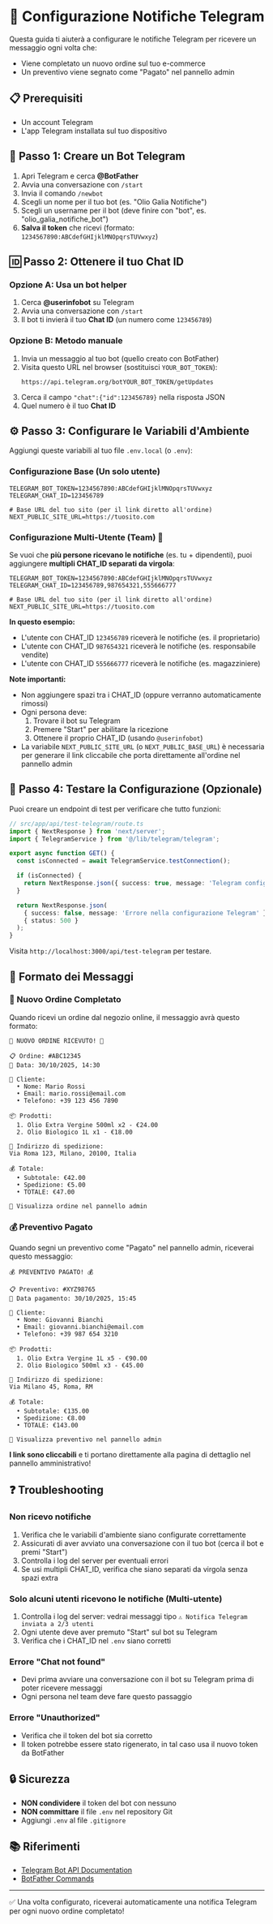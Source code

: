 # 🤖 Configurazione Notifiche Telegram

Questa guida ti aiuterà a configurare le notifiche Telegram per ricevere un messaggio ogni volta che:
- Viene completato un nuovo ordine sul tuo e-commerce
- Un preventivo viene segnato come "Pagato" nel pannello admin

## 📋 Prerequisiti

- Un account Telegram
- L'app Telegram installata sul tuo dispositivo

## 🔧 Passo 1: Creare un Bot Telegram

1. Apri Telegram e cerca **@BotFather**
2. Avvia una conversazione con `/start`
3. Invia il comando `/newbot`
4. Scegli un nome per il tuo bot (es. "Olio Galia Notifiche")
5. Scegli un username per il bot (deve finire con "bot", es. "olio_galia_notifiche_bot")
6. **Salva il token** che ricevi (formato: `1234567890:ABCdefGHIjklMNOpqrsTUVwxyz`)

## 🆔 Passo 2: Ottenere il tuo Chat ID

### Opzione A: Usa un bot helper

1. Cerca **@userinfobot** su Telegram
2. Avvia una conversazione con `/start`
3. Il bot ti invierà il tuo **Chat ID** (un numero come `123456789`)

### Opzione B: Metodo manuale

1. Invia un messaggio al tuo bot (quello creato con BotFather)
2. Visita questo URL nel browser (sostituisci `YOUR_BOT_TOKEN`):
   ```
   https://api.telegram.org/botYOUR_BOT_TOKEN/getUpdates
   ```
3. Cerca il campo `"chat":{"id":123456789}` nella risposta JSON
4. Quel numero è il tuo **Chat ID**

## ⚙️ Passo 3: Configurare le Variabili d'Ambiente

Aggiungi queste variabili al tuo file `.env.local` (o `.env`):

### Configurazione Base (Un solo utente)

```env
TELEGRAM_BOT_TOKEN=1234567890:ABCdefGHIjklMNOpqrsTUVwxyz
TELEGRAM_CHAT_ID=123456789

# Base URL del tuo sito (per il link diretto all'ordine)
NEXT_PUBLIC_SITE_URL=https://tuosito.com
```

### Configurazione Multi-Utente (Team) 👥

Se vuoi che **più persone ricevano le notifiche** (es. tu + dipendenti), puoi aggiungere **multipli CHAT_ID separati da virgola**:

```env
TELEGRAM_BOT_TOKEN=1234567890:ABCdefGHIjklMNOpqrsTUVwxyz
TELEGRAM_CHAT_ID=123456789,987654321,555666777

# Base URL del tuo sito (per il link diretto all'ordine)
NEXT_PUBLIC_SITE_URL=https://tuosito.com
```

**In questo esempio:**
- L'utente con CHAT_ID `123456789` riceverà le notifiche (es. il proprietario)
- L'utente con CHAT_ID `987654321` riceverà le notifiche (es. responsabile vendite)
- L'utente con CHAT_ID `555666777` riceverà le notifiche (es. magazziniere)

**Note importanti:**
- Non aggiungere spazi tra i CHAT_ID (oppure verranno automaticamente rimossi)
- Ogni persona deve:
  1. Trovare il bot su Telegram
  2. Premere "Start" per abilitare la ricezione
  3. Ottenere il proprio CHAT_ID (usando `@userinfobot`)
- La variabile `NEXT_PUBLIC_SITE_URL` (o `NEXT_PUBLIC_BASE_URL`) è necessaria per generare il link cliccabile che porta direttamente all'ordine nel pannello admin

## 🧪 Passo 4: Testare la Configurazione (Opzionale)

Puoi creare un endpoint di test per verificare che tutto funzioni:

```typescript
// src/app/api/test-telegram/route.ts
import { NextResponse } from 'next/server';
import { TelegramService } from '@/lib/telegram/telegram';

export async function GET() {
  const isConnected = await TelegramService.testConnection();

  if (isConnected) {
    return NextResponse.json({ success: true, message: 'Telegram configurato correttamente!' });
  }

  return NextResponse.json(
    { success: false, message: 'Errore nella configurazione Telegram' },
    { status: 500 }
  );
}
```

Visita `http://localhost:3000/api/test-telegram` per testare.

## 📱 Formato dei Messaggi

### 🛒 Nuovo Ordine Completato

Quando ricevi un ordine dal negozio online, il messaggio avrà questo formato:

```
🛒 NUOVO ORDINE RICEVUTO! 🛒

📋 Ordine: #ABC12345
📅 Data: 30/10/2025, 14:30

👤 Cliente:
  • Nome: Mario Rossi
  • Email: mario.rossi@email.com
  • Telefono: +39 123 456 7890

📦 Prodotti:
  1. Olio Extra Vergine 500ml x2 - €24.00
  2. Olio Biologico 1L x1 - €18.00

📍 Indirizzo di spedizione:
Via Roma 123, Milano, 20100, Italia

💰 Totale:
  • Subtotale: €42.00
  • Spedizione: €5.00
  • TOTALE: €47.00

🔗 Visualizza ordine nel pannello admin
```

### 💰 Preventivo Pagato

Quando segni un preventivo come "Pagato" nel pannello admin, riceverai questo messaggio:

```
💰 PREVENTIVO PAGATO! 💰

📋 Preventivo: #XYZ98765
📅 Data pagamento: 30/10/2025, 15:45

👤 Cliente:
  • Nome: Giovanni Bianchi
  • Email: giovanni.bianchi@email.com
  • Telefono: +39 987 654 3210

📦 Prodotti:
  1. Olio Extra Vergine 1L x5 - €90.00
  2. Olio Biologico 500ml x3 - €45.00

📍 Indirizzo di spedizione:
Via Milano 45, Roma, RM

💰 Totale:
  • Subtotale: €135.00
  • Spedizione: €8.00
  • TOTALE: €143.00

🔗 Visualizza preventivo nel pannello admin
```

**I link sono cliccabili** e ti portano direttamente alla pagina di dettaglio nel pannello amministrativo!

## ❓ Troubleshooting

### Non ricevo notifiche

1. Verifica che le variabili d'ambiente siano configurate correttamente
2. Assicurati di aver avviato una conversazione con il tuo bot (cerca il bot e premi "Start")
3. Controlla i log del server per eventuali errori
4. Se usi multipli CHAT_ID, verifica che siano separati da virgola senza spazi extra

### Solo alcuni utenti ricevono le notifiche (Multi-utente)

1. Controlla i log del server: vedrai messaggi tipo `⚠️ Notifica Telegram inviata a 2/3 utenti`
2. Ogni utente deve aver premuto "Start" sul bot su Telegram
3. Verifica che i CHAT_ID nel `.env` siano corretti

### Errore "Chat not found"

- Devi prima avviare una conversazione con il bot su Telegram prima di poter ricevere messaggi
- Ogni persona nel team deve fare questo passaggio

### Errore "Unauthorized"

- Verifica che il token del bot sia corretto
- Il token potrebbe essere stato rigenerato, in tal caso usa il nuovo token da BotFather

## 🔒 Sicurezza

- **NON condividere** il token del bot con nessuno
- **NON committare** il file `.env` nel repository Git
- Aggiungi `.env` al file `.gitignore`

## 📚 Riferimenti

- [Telegram Bot API Documentation](https://core.telegram.org/bots/api)
- [BotFather Commands](https://core.telegram.org/bots#botfather)

---

✅ Una volta configurato, riceverai automaticamente una notifica Telegram per ogni nuovo ordine completato!

